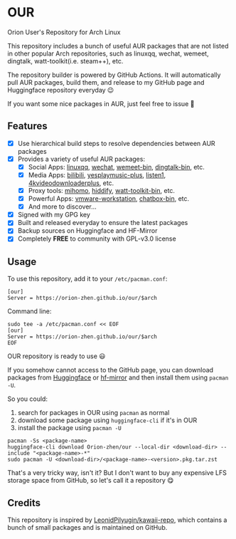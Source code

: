 # OUR

Orion User's Repository for Arch Linux

This repository includes a bunch of useful AUR packages that are not listed in other popular Arch repositories, such as linuxqq, wechat, wemeet, dingtalk, watt-toolkit(i.e. steam++), etc.

The repository builder is powered by GitHub Actions. It will automatically pull AUR packages, build them, and release to my GitHub page and Huggingface repository everyday 😉

If you want some nice packages in AUR, just feel free to issue 🤗

## Features

- [x] Use hierarchical build steps to resolve dependencies between AUR packages
- [x] Provides a variety of useful AUR packages:
  - [x] Social Apps: [linuxqq](https://aur.archlinux.org/packages/linuxqq), [wechat](https://aur.archlinux.org/packages/wechat), [wemeet-bin](https://aur.archlinux.org/packages/wemeet-bin), [dingtalk-bin](https://aur.archlinux.org/packages/dingtalk-bin), etc.
  - [x] Media Apps: [bilibili](https://aur.archlinux.org/packages/bilibili), [yesplaymusic-plus](https://aur.archlinux.org/packages/yesplaymusic-plus), [listen1](https://aur.archlinux.org/packages/listen1), [4kvideodownloaderplus](https://aur.archlinux.org/packages/4kvideodownloaderplus), etc.
  - [x] Proxy tools: [mihomo](https://aur.archlinux.org/packages/mihomo), [hiddify](https://aur.archlinux.org/packages/hiddify), [watt-toolkit-bin](https://aur.archlinux.org/packages/watt-toolkit-bin), etc.
  - [x] Powerful Apps: [vmware-workstation](https://aur.archlinux.org/packages/vmware-workstation), [chatbox-bin](https://aur.archlinux.org/packages/chatbox-bin), etc.
  - [x] And more to discover...
- [x] Signed with my GPG key
- [x] Built and released everyday to ensure the latest packages
- [x] Backup sources on Huggingface and HF-Mirror
- [x] Completely **FREE** to community with GPL-v3.0 license

## Usage

To use this repository, add it to your `/etc/pacman.conf`:

```text
[our]
Server = https://orion-zhen.github.io/our/$arch
```

Command line:

```shell
sudo tee -a /etc/pacman.conf << EOF
[our]
Server = https://orion-zhen.github.io/our/$arch
EOF
```

OUR repository is ready to use 😃

If you somehow cannot access to the GitHub page, you can download packages from [Huggingface](https://huggingface.co/Orion-zhen/our) or [hf-mirror](https://hf-mirror.com/Orion-zhen/our) and then install them using `pacman -U`.

So you could:

1. search for packages in OUR using `pacman` as normal
2. download some package using `huggingface-cli` if it's in OUR
3. install the package using `pacman -U`

```shell
pacman -Ss <package-name>
huggingface-cli download Orion-zhen/our --local-dir <download-dir> --include "<package-name>-*"
sudo pacman -U <download-dir>/<package-name>-<version>.pkg.tar.zst
```

That's a very tricky way, isn't it? But I don't want to buy any expensive LFS storage space from GitHub, so let's call it a repository 😋

## Credits

This repository is inspired by [LeonidPilyugin/kawaii-repo](https://github.com/LeonidPilyugin/kawaii-repo), which contains a bunch of small packages and is maintained on GitHub.

